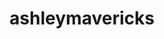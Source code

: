 ---
title: ashleymavericks
github: https://github.com/ashleymavericks
mode: dark
transition: 3s
archetype:
- Badges | Tags | Icons
- Innovative
- GIF
---